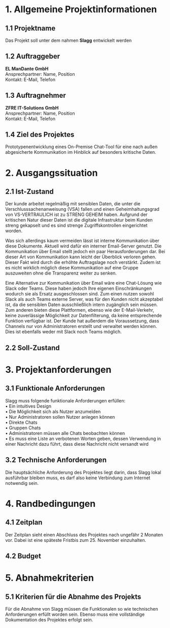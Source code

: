 # 1. Allgemeine Projektinformationen
## 1.1 Projektname

Das Projekt soll unter dem nahmen **Slagg** entwickelt werden

## 1.2 Auftraggeber

**EL ManDante GmbH** <br>
Ansprechpartner: Name, Position <br>
Kontakt: E-Mail, Telefon

## 1.3 Auftragnehmer

**ZFRE IT-Solutions GmbH** <br>
Ansprechpartner: Name, Position <br>
Kontakt: E-Mail, Telefon

## 1.4 Ziel des Projektes

Prototypenentwicklung eines On-Premise Chat-Tool für eine nach außen abgesicherte Kommunikation im Hinblick auf besonders kritische Daten. 

# 2. Ausgangssituation

## 2.1 Ist-Zustand

Der kunde arbeitet regelmäßig mit sensiblen Daten, die unter die Verschlusssachenanweisung (VSA) fallen und einen Geheimhaltungsgrad von VS-VERTRAULICH ist zu STRENG GEHEIM haben. Aufgrund der kritischen Natur dieser Daten ist die digitale Infrastruktur beim Kunden streng gekapselt und es sind strenge Zugriffskontrollen eingerichtet worden.

Was sich allerdings kaum vermeiden lässt ist interne Kommunikation über diese Dokumente. Aktuell wird dafür ein interner Email-Server genutzt. Die Kommunikation über Email stellt jedoch ein paar Herausforderungen dar. Bei dieser Art von Kommunikation kann leicht der Überblick verloren gehen. Dieser Fakt wird durch die erhöhte Auftragslage noch verstärkt. Zudem ist es nicht wirklich möglich diese Kommunikation auf eine Gruppe auszuweiten ohne die Transparenz weiter zu senken.

Eine Alternative zur Kommunikation über Email wäre eine Chat-Lösung wie Slack oder Teams. Diese haben jedoch Ihre eigenen Einschränkungen wodurch sie als Ersatz ausgeschlossen sind. Zum einen nutzen sowohl Slack als auch Teams externe Server, was für den Kunden nicht akzeptabel ist, da die sensiblen Daten ausschließlich intern zugänglich sein müssen. Zum anderen bieten diese Plattformen, ebenso wie der E-Mail-Verkehr, keine zuverlässige Möglichkeit zur Datenfilterung, da keine entsprechende Funktion verfügbar ist. Der Kunde hat außerdem die Voraussetzung, dass Channels nur von Administratoren erstellt und verwaltet werden können. Dies ist ebenfalls weder mit Slack noch Teams möglich.

## 2.2 Soll-Zustand

# 3. Projektanforderungen

## 3.1 Funktionale Anforderungen

Slagg muss folgende funktionale Anforderungen erfüllen: <br>
•	Ein intuitives Design <br>
•	Die Möglichkeit sich als Nutzer anzumelden <br>
•	Nur Administratoren sollen Nutzer anlegen können <br>
•	Direkte Chats <br>
•	Gruppen Chats  <br>
•	Administratoren müssen alle Chats beobachten können <br>
•	Es muss eine Liste an verbotenen Worten geben, dessen Verwendung in einer Nachricht dazu führt, dass diese Nachricht nicht versandt wird

## 3.2 Technische Anforderungen

Die hauptsächliche Anforderung des Projektes liegt darin, dass Slagg lokal ausführbar bleiben muss, es darf also keine Verbindung zum Internet notwendig sein. 

# 4. Randbedingungen

## 4.1 Zeitplan

Der Zeitplan sieht einen Abschluss des Projektes nach ungefähr 2 Monaten vor. Dabei ist eine späteste Fristbis zum 25. November einzuhalten.

## 4.2 Budget

# 5. Abnahmekriterien
## 5.1 Kriterien für die Abnahme des Projekts

Für die Abnahme von Slagg müssen die Funktionalen so wie technischen Anforderungen erfüllt worden sein. Ebenso muss eine vollständige Dokumentation des Projektes erfolgt sein. 

